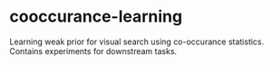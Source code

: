 # cooccurance-learning
Learning weak prior for visual search using co-occurance statistics. Contains experiments for downstream tasks. 
